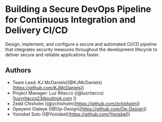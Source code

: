 # Building a Secure DevOps Pipeline for Continuous Integration and Delivery CI/CD
 Design, implement, and configure a secure and automated CI/CD pipeline that integrates security measures throughout the development lifecycle to deliver secure and reliable applications faster.

## Authors

- Team Lead: KJ McDaniels((@KJMcDaniels)[https://github.com/KJMcDaniels])
- Project Manager: Luz Ritacco ((@luzritacco)[luzyritacco23@outlook.com ])
- Zedd Chisholm ((@zchisholm)[https://github.com/zchisholm])
- Opeyemi Olaleye ((@Op-Design)[https://github.com/Op-Design])
- Yonisbel Soto ((@Yonisbel)[https://github.com/Yonisbel])

